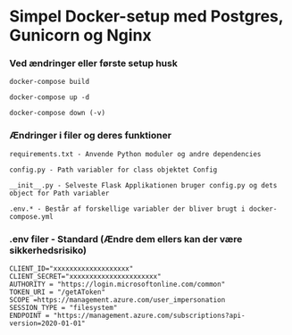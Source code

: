 

# Simpel Docker-setup med Postgres, Gunicorn og Nginx



    
### Ved ændringer eller første setup husk
    
    docker-compose build

    docker-compose up -d

    docker-compose down (-v)

### Ændringer i filer og deres funktioner

    requirements.txt - Anvende Python moduler og andre dependencies

    config.py - Path variabler for class objektet Config

    __init__.py - Selveste Flask Applikationen bruger config.py og dets object for Path variabler

    .env.* - Består af forskellige variabler der bliver brugt i docker-compose.yml

### .env filer - Standard (Ændre dem ellers kan der være sikkerhedsrisiko)
    CLIENT_ID="xxxxxxxxxxxxxxxxxxx"
    CLIENT_SECRET="xxxxxxxxxxxxxxxxxxxxxx"
    AUTHORITY = "https://login.microsoftonline.com/common"
    TOKEN_URI = "/getAToken"
    SCOPE =https://management.azure.com/user_impersonation
    SESSION_TYPE = "filesystem"
    ENDPOINT = "https://management.azure.com/subscriptions?api-version=2020-01-01"
